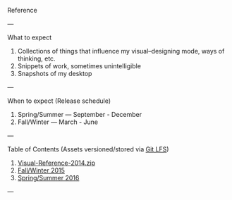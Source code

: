 Reference

—

What to expect

1. Collections of things that influence my visual–designing mode, ways of thinking, etc.
2. Snippets of work, sometimes unintelligible
3. Snapshots of my desktop

—

When to expect (Release schedule)

1. Spring/Summer — September - December
2. Fall/Winter — March - June

—

Table of Contents (Assets versioned/stored via [Git LFS](https://git-lfs.github.com/))

1. [Visual-Reference-2014.zip](https://github.com/edouerd/reference/releases/tag/v1.0)
2. [Fall/Winter 2015](https://github.com/edouerd/reference/releases/tag/v1.5)
3. [Spring/Summer 2016](https://github.com/edouerd/reference/releases/tag/v1.6)

—
